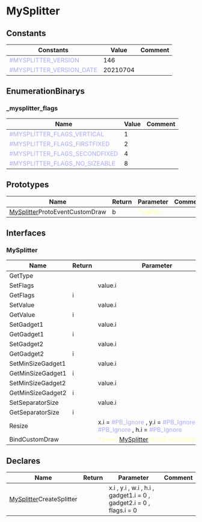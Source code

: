 
# MySplitter

## Constants

|Constants|Value|Comment|
| --- | --- | --- |
|<span style="color:#AAAAFF">\#MYSPLITTER\_VERSION</span>| 146||
|<span style="color:#AAAAFF">\#MYSPLITTER\_VERSION\_DATE</span>| 20210704||


## EnumerationBinarys


### \_mysplitter\_flags
|Name|Value|Comment|
| --- | --- | --- |
|<span style="color:#AAAAFF">\#MYSPLITTER\_FLAGS\_VERTICAL</span>|1||
|<span style="color:#AAAAFF">\#MYSPLITTER\_FLAGS\_FIRSTFIXED</span>|2||
|<span style="color:#AAAAFF">\#MYSPLITTER\_FLAGS\_SECONDFIXED</span>|4||
|<span style="color:#AAAAFF">\#MYSPLITTER\_FLAGS\_NO\_SIZEABLE</span>|8||


## Prototypes

|Name|Return|Parameter|Comment|
| --- | --- | --- | --- |
|[MySplitter](#MySplitter)ProtoEventCustomDraw|b|<span style="color:#FFFFAA">*splitter</span>||


## Interfaces


### MySplitter
|Name|Return|Parameter|Comment|
| --- | --- | --- | --- |
|GetType||||
|SetFlags||value.i||
|GetFlags|i|||
|SetValue||value.i||
|GetValue|i|||
|SetGadget1||value.i||
|GetGadget1|i|||
|SetGadget2||value.i||
|GetGadget2|i|||
|SetMinSizeGadget1||value.i||
|GetMinSizeGadget1|i|||
|SetMinSizeGadget2||value.i||
|GetMinSizeGadget2|i|||
|SetSeparatorSize||value.i||
|GetSeparatorSize|i|||
|Resize||x.i = <span style="color:#AAAAFF">\#PB\_Ignore</span> , y.i = <span style="color:#AAAAFF">\#PB\_Ignore</span> , w.i = <span style="color:#AAAAFF">\#PB\_Ignore</span> , h.i = <span style="color:#AAAAFF">\#PB\_Ignore</span>||
|BindCustomDraw||<span style="color:#FFFFAA">*event.[MySplitter](#MySplitter)ProtoEventCustomDraw</span>||


## Declares

|Name|Return|Parameter|Comment|
| --- | --- | --- | --- |
|[MySplitter](#MySplitter)CreateSplitter||x.i , y.i , w.i , h.i , gadget1.i = 0 , gadget2.i = 0 , flags.i = 0||


